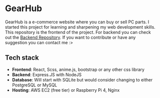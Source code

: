 # GearHub

GearHub is a e-commerce website where you can buy or sell PC parts. I started this project for learning and sharpening my web development skills. This repository is the frontend of the project. For backend you can check out the [Backend Repository][backend_link]. If you want to contribute or have any suggestion you can contact me :>

## Tech stack

- **Frontend**: React, Scss, anime.js, bootstrap or any other css library
- **Backend**: Express.JS with NodeJS
- **Database**: Will start with SQLite but would consider changing to either PostgreSQL or MySQL
- **Hosting**: AWS EC2 (free tier) or Raspberry Pi 4, Nginx





[backend_link]: https://github.com/username/gearhub-backend